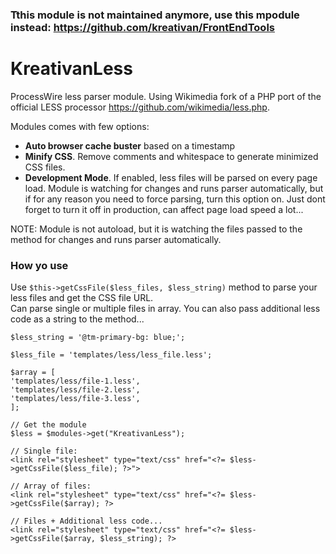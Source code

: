 ### Tthis module is not maintained anymore, use this mpodule instead: https://github.com/kreativan/FrontEndTools

# KreativanLess
ProcessWire less parser module. Using Wikimedia fork of a PHP port of the official LESS processor https://github.com/wikimedia/less.php.    

Modules comes with few options:
-	**Auto browser cache buster** based on a timestamp
- **Minify CSS**. Remove comments and whitespace to generate minimized CSS files.
- **Development Mode**. If enabled, less files will be parsed on every page load. Module is watching for changes and runs parser automatically, but if for any reason you need to force parsing, turn this option on. Just dont forget to turn it off in production, can affect page load speed a lot...

NOTE: Module is not autoload, but it is watching the files passed to the method for changes and runs parser automatically.


### How yo use

Use `$this->getCssFile($less_files, $less_string)` method to parse your less files and get the CSS file URL.    
Can parse single or multiple files in array. You can also pass additional less code as a string to the method...

```
$less_string = '@tm-primary-bg: blue;';

$less_file = 'templates/less/less_file.less';

$array = [
'templates/less/file-1.less',
'templates/less/file-2.less',
'templates/less/file-3.less',
];

// Get the module
$less = $modules->get("KreativanLess");

// Single file:        
<link rel="stylesheet" type="text/css" href="<?= $less->getCssFile($less_file); ?>">    

// Array of files:        
<link rel="stylesheet" type="text/css" href="<?= $less->getCssFile($array); ?>  

// Files + Additional less code...    
<link rel="stylesheet" type="text/css" href="<?= $less->getCssFile($array, $less_string); ?>    
```

